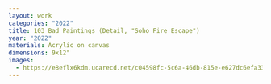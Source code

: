 ```yaml
---
layout: work
categories: "2022"
title: 103 Bad Paintings (Detail, "Soho Fire Escape")
year: "2022"
materials: Acrylic on canvas
dimensions: 9x12"
images:
  - https://e8eflx6kdm.ucarecd.net/c04598fc-5c6a-46db-815e-e627dc6efa33/-/resize/2400/-/quality/lightest/-/format/auto/
---
```

